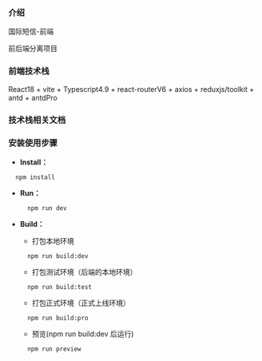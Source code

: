 ### 介绍

国际短信-前端

前后端分离项目

### 前端技术栈

React18 + vite + Typescript4.9 + react-routerV6 + axios + reduxjs/toolkit + antd + antdPro

### 技术栈相关文档

[React18]: https://react.docschina.org/
[vite]: https://cn.vitejs.dev/
[TS]: https://www.tslang.cn/docs/home.html
[react-routerV6]: https://reactrouter.com/en/6.10.0
[axios]: https://www.axios-http.cn/
[reduxjs/toolkit]: https://redux-toolkit.js.org/introduction/getting-started
[antd]: https://ant.design/index-cn
[antdPro]: https://procomponents.ant.design/
[dayjs]: https://dayjs.fenxianglu.cn/category/parse.html#%E5%AE%9E%E4%BE%8B

### 安装使用步骤

- **Install：**

```text
  npm install
```

- **Run：**

  ```text
    npm run dev
  ```

- **Build：**

  - 打包本地环境

  ```text
    npm run build:dev
  ```

  - 打包测试环境（后端的本地环境）

  ```text
    npm run build:test
  ```

  - 打包正式环境（正式上线环境）

  ```text
    npm run build:pro
  ```

  - 预览(npm run build:dev 后运行)

  ```text
    npm run preview
  ```
